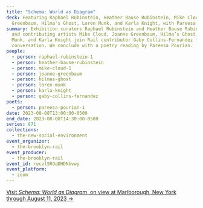 ```yaml
---
title: "Schema: World as Diagram"
deck: Featuring Raphael Rubinstein, Heather Bause Rubinstein, Mike Cloud, Joanne
  Greenbaum, Hilma's Ghost, Loren Munk, and Karla Knight, with Pareesa Pourian
summary: Exhibition curators Raphael Rubinstein and Heather Bause Rubinstein,
  and contributing artists Mike Cloud, Joanne Greenbaum, Hilma’s Ghost, Loren
  Munk, and Karla Knight join Rail contributor Gaby Collins-Fernandez for a
  conversation. We conclude with a poetry reading by Pareesa Pourian.
people:
  - person: raphael-rubinstein-1
  - person: heather-bause-rubinstein
  - person: mike-cloud-1
  - person: joanne-greenbaum
  - person: hilmas-ghost
  - person: loren-munk
  - person: karla-knight
  - person: gaby-collins-fernandez
poets:
  - person: pareesa-pourian-1
date: 2023-08-08T13:00:00-0500
end_date: 2023-08-08T14:30:00-0500
series: 871
collections:
  - the-new-social-environment
event_organizer:
  - the-brooklyn-rail
event_producer:
  - the-brooklyn-rail
event_id: recvlSROqDHDNbvwy
event_platform:
  - zoom
---
```

[V﻿isit *Schema: World as Diagram*, on view at Marlborough, New York through August 11, 2023 →](https://www.marlboroughnewyork.com/exhibitions/schema-world-as-diagram#tab:slideshow;tab-1:slideshow)